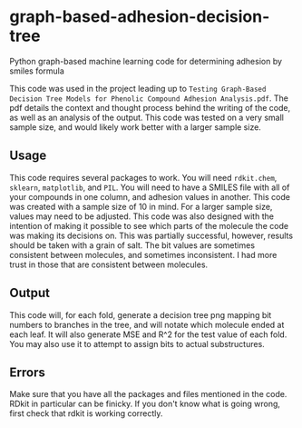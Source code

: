 # graph-based-adhesion-decision-tree
Python graph-based machine learning code for determining adhesion by smiles formula

This code was used in the project leading up to `Testing Graph-Based Decision Tree Models for Phenolic Compound Adhesion Analysis.pdf`. The pdf details the context and thought process behind the writing of the code, as well as an analysis of the output. This code was tested on a very small sample size, and would likely work better with a larger sample size. 

## Usage
This code requires several packages to work. You will need `rdkit.chem`, `sklearn`, `matplotlib`, and `PIL`. 
You will need to have a SMILES file with all of your compounds in one column, and adhesion values in another. This code was created with a sample size of 10 in mind. For a larger sample size, values may need to be adjusted.
This code was also designed with the intention of making it possible to see which parts of the molecule the code was making its decisions on. This was partially successful, however, results should be taken with a grain of salt. The bit values are sometimes consistent between molecules, and sometimes inconsistent. I had more trust in those that are consistent between molecules.

## Output
This code will, for each fold, generate a decision tree png mapping bit numbers to branches in the tree, and will notate which molecule ended at each leaf. It will also generate MSE and R^2 for the test value of each fold. You may also use it to attempt to assign bits to actual substructures.

## Errors
Make sure that you have all the packages and files mentioned in the code. RDkit in particular can be finicky. If you don't know what is going wrong, first check that rdkit is working correctly.